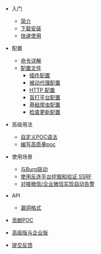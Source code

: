 - 入门
  - [简介](basic/introduce.md)
  - [下载安装](basic/prepare.md)
  - [快速使用](basic/quick-start.md)
- 配置
  - [命令详解](configration/cli.md)
  - [配置文件](configration/config.md)
    - [插件配置](configration/plugins.md)
    - [被动代理配置](configration/mitm.md)
    - [HTTP 配置](configration/http.md)
    - [盲打平台配置](configration/reverse.md)
    - [基础爬虫配置](configration/basic-crawler.md)
    - [检查更新配置](configration/update.md)
- 高级用法
  - [自定义POC语法](guide/poc.md)
  - [编写高质量poc](guide/high_quality_poc.md)
- 使用场景
  - [与Burp联动](scenario/burp.md)
  - [使用反连平台挖掘和验证 SSRF](https://bithack.io/forum/570)
  - [对接微信/企业微信实现自动告警](https://bithack.io/forum/551)

- API
  - [漏洞格式](api/vuln.md)

- [贡献POC](guide/contribute.md)
- [高级版与企业版](generic/compare.md)
- [提交反馈](guide/feedback.md)

